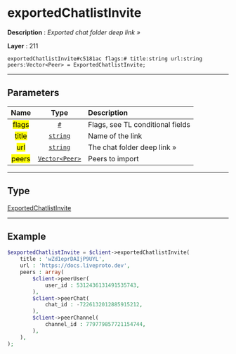 # exportedChatlistInvite

**Description** : *Exported chat folder deep link &raquo;*

**Layer** : 211

```tl
exportedChatlistInvite#c5181ac flags:# title:string url:string peers:Vector<Peer> = ExportedChatlistInvite;
```

---

## Parameters

| Name | Type | Description |
| :---: | :---: | :--- |
| <mark>flags</mark> | [`#`](type/#) | Flags, see TL conditional fields |
| <mark>title</mark> | [`string`](type/string) | Name of the link |
| <mark>url</mark> | [`string`](type/string) | The chat folder deep link » |
| <mark>peers</mark> | [`Vector<Peer>`](type/Peer) | Peers to import |

---

## Type

[ExportedChatlistInvite](type/ExportedChatlistInvite)

---

## Example

```php
$exportedChatlistInvite = $client->exportedChatlistInvite(
	title : 'wZd1eprDAIjP9UYL',
	url : 'https://docs.liveproto.dev',
	peers : array(
		$client->peerUser(
			user_id : 5312436131491535743,
		),
		$client->peerChat(
			chat_id : -7226132012885915212,
		),
		$client->peerChannel(
			channel_id : 779779857721154744,
		),
	),
);
```